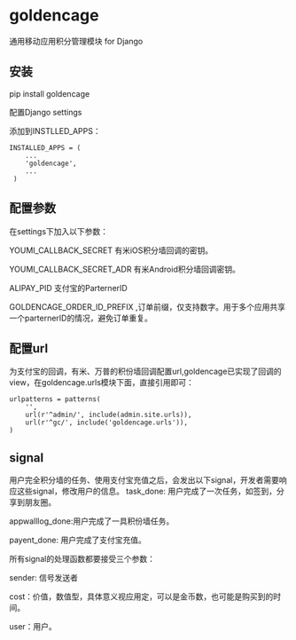 goldencage
==========

通用移动应用积分管理模块 for Django

安装
----

 pip install goldencage

配置Django settings

添加到INSTLLED_APPS：

 	INSTALLED_APPS = (
    	...
    	'goldencage',
	    ...
	 )

配置参数
-------

在settings下加入以下参数：

YOUMI_CALLBACK_SECRET  有米iOS积分墙回调的密钥。

YOUMI_CALLBACK_SECRET_ADR 有米Android积分墙回调密钥。

ALIPAY_PID 支付宝的ParternerID

GOLDENCAGE_ORDER_ID_PREFIX ,订单前缀，仅支持数字。用于多个应用共享一个parternerID的情况，避免订单重复。


配置url
-------
为支付宝的回调，有米、万普的积份墙回调配置url,goldencage已实现了回调的view，在goldencage.urls模块下面，直接引用即可：

 	urlpatterns = patterns(
    	'',
     	url(r'^admin/', include(admin.site.urls)),
    	url(r'^gc/', include('goldencage.urls')),
  	)

signal
------
用户完全积分墙的任务、使用支付宝充值之后，会发出以下signal，开发者需要响应这些signal，修改用户的信息。
task_done: 用户完成了一次任务，如签到，分享到朋友圈。

appwalllog_done:用户完成了一具积份墙任务。

payent_done: 用户完成了支付宝充值。

所有signal的处理函数都要接受三个参数：

sender: 信号发送者

cost：价值，数值型，具体意义视应用定，可以是金币数，也可能是购买到的时间。

user：用户。

